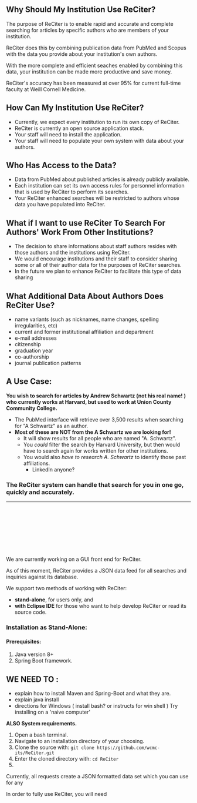 ## Why Should My Institution Use ReCiter? 
The purpose of ReCiter is to enable rapid and accurate and complete searching for articles by specific authors who are members of your institution. 

ReCiter does this by combining publication data from PubMed and Scopus with the data you provide about your institution's own authors.

With the more complete and efficient seaches enabled by combining this data, your institution can be made more productive and save money.

ReCiter's accuracy has been measured at over 95% for current full-time faculty at Weill Cornell Medicine.

## How Can My Institution Use ReCiter? 
* Currently, we expect every institution to run its own copy of ReCiter.  
* ReCiter is currently an open source application stack.
* Your staff will need to install the application.  
* Your staff will need to populate your own system with data about your authors.

## Who Has Access to the Data? 
* Data from PubMed about published articles is already publicly available.
* Each institution can set its own access rules for personnel information that is used by ReCiter to perform its searches.
* Your ReCiter enhanced searches will be restricted to authors whose data you have populated into ReCiter.

## What if I want to use ReCiter To Search For Authors' Work From Other Institutions? 
* The decision to share informations about staff authors resides with those authors and the institutions using ReCiter.
* We would encourage institutions and their staff to consider sharing some or all of their author data for the purposes of ReCiter searches.
* In the future we plan to enhance ReCiter to facilitate this type of data sharing

## What Additional Data About Authors Does ReCiter Use? 
* name variants (such as nicknames, name changes, spelling irregularities, etc) 
* current and former institutional affiliation and department
* e-mail addresses
* citizenship
* graduation year
* co-authorship 
* journal publication patterns

## A Use Case: 
**You wish to search for articles by Andrew Schwartz (not his real name! ) who currently works at Harvard, but used to work at Union County Community College.**

* The PubMed interface will retrieve over 3,500 results when searching for "A Schwartz" as an author.
* **Most of these are NOT from the A Schwartz we are looking for!**
	*  It will show results for all people who are named "A. Schwartz".  
	*  You *could* filter the search by Harvard University, but then would have to search again for works written for other institutions.  
	* You would also *have to research A. Schwartz* to identify those past affiliations.
		* LinkedIn anyone? 

### The ReCiter system can handle that search for you in one go, quickly and accurately.



************************

<br><br><br><br><br><br><br>





We are currently working on a GUI front end for ReCiter.  

As of this moment, ReCiter provides a JSON data feed for all searches and inquiries against its database.

We support two methods of working with ReCiter:

* **stand-alone**, for users only, and
* **with Eclipse IDE** for those who want to help develop ReCiter or read its source code.

### Installation as Stand-Alone:
#### Prerequisites: 
1. Java version 8+
2. Spring Boot framework.

## WE NEED TO : 
* explain how to install Maven and Spring-Boot and what they are.
* explain java install
* directions for Windows ( install bash? or instructs for win shell ) 
Try installing on a 'naive computer'

**ALSO System requirements.**


1. Open a bash terminal.
2. Navigate to an installation directory of your choosing.
3. Clone the source with: ```git clone https://github.com/wcmc-its/ReCiter.git```
4. Enter the cloned directory with: ```cd ReCiter```
5. 










Currently, all requests create a JSON formatted data set which you can use for any 

In order to fully use ReCiter, you will need 
